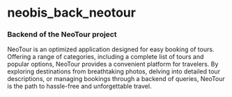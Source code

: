 # neobis_back_neotour

### Backend of the NeoTour project 

NeoTour is an optimized application designed for easy booking of tours. Offering a range of categories, including a complete list of tours and popular options, NeoTour provides a convenient platform for travelers. By exploring destinations from breathtaking photos, delving into detailed tour descriptions, or managing bookings through a backend of queries, NeoTour is the path to hassle-free and unforgettable travel.